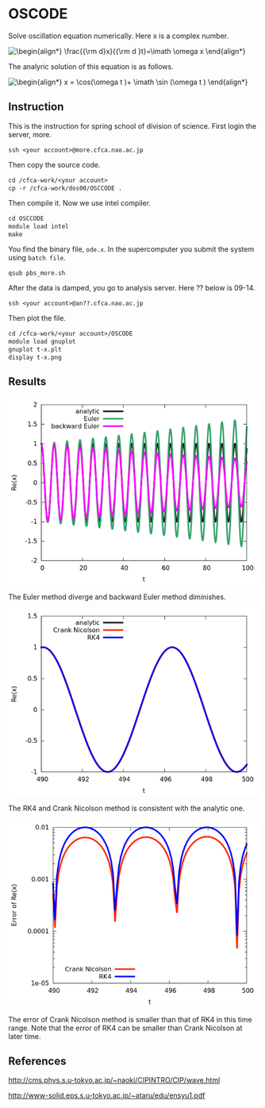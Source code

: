# OSCODE

Solve oscillation equation numerically. Here x is a complex number.

![\begin{align*}
\frac{{\rm d}x}{{\rm d }t}=\imath \omega x 
\end{align*}
](https://render.githubusercontent.com/render/math?math=%5Cdisplaystyle+%5Cbegin%7Balign%2A%7D%0A%5Cfrac%7B%7B%5Crm+d%7Dx%7D%7B%7B%5Crm+d+%7Dt%7D%3D%5Cimath+%5Comega+x+%0A%5Cend%7Balign%2A%7D%0A)

The analyric solution of this equation is as follows.  

![\begin{align*}
x = \cos(\omega t )+ \imath \sin (\omega t )
\end{align*}
](https://render.githubusercontent.com/render/math?math=%5Cdisplaystyle+%5Cbegin%7Balign%2A%7D%0Ax+%3D+%5Ccos%28%5Comega+t+%29%2B+%5Cimath+%5Csin+%28%5Comega+t+%29%0A%5Cend%7Balign%2A%7D%0A)

## Instruction
This is the instruction for spring school of division of science. First login the server, more.

    ssh <your account>@more.cfca.nao.ac.jp
    
Then copy the source code.

    cd /cfca-work/<your account>
    cp -r /cfca-work/dos00/OSCCODE .
    
Then compile it. Now we use intel compiler.

    cd OSCCODE
    module load intel
    make
    
You find the binary file, `ode.x`. In the supercomputer you submit the system using `batch file`.

    qsub pbs_more.sh
    
After the data is damped, you go to analysis server. Here ?? below is 09-14.

    ssh <your account>@an??.cfca.nao.ac.jp
    
Then plot the file.

    cd /cfca-work/<your account>/OSCODE
    module load gnuplot
    gnuplot t-x.plt
    display t-x.png
    
## Results

![figure 1](/img/t-x.png)

The Euler method diverge and backward Euler method diminishes.

![figure 2](/img/t-x_zoom.png)

The RK4 and Crank Nicolson method is consistent with the analytic one.

![figure 3](/img/t-xerr_fin.png)

The error of Crank Nicolson method is smaller than that of RK4 in this time range.
Note that the error of RK4 can be smaller than Crank Nicolson at later time.

## References

http://cms.phys.s.u-tokyo.ac.jp/~naoki/CIPINTRO/CIP/wave.html

http://www-solid.eps.s.u-tokyo.ac.jp/~ataru/edu/ensyu1.pdf
